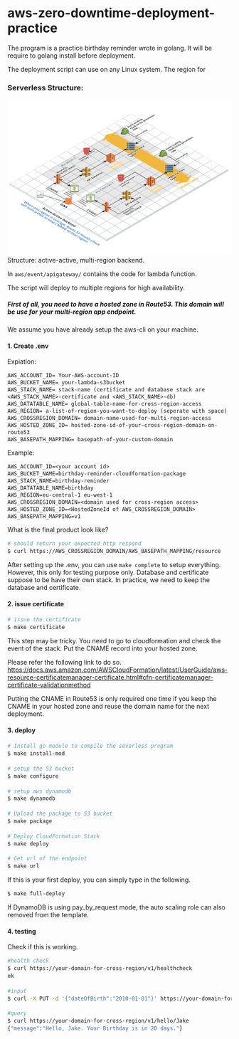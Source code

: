 # aws-zero-downtime-deployment-practice
The program is a practice birthday reminder wrote in golang. It will be require to golang install before deployment.

The deployment script can use on any Linux system. The region for 

### Serverless Structure:
![](image/Active-Active-structure.png)
Structure: active-active, multi-region backend.

In `aws/event/apigateway/` contains the code for lambda function.

The script will deploy to multiple regions for high availability.  

##### First of all, you need to have a hosted zone in Route53. This domain will be use for your multi-region app endpoint.

We assume you have already setup the aws-cli on your machine.

#### 1. Create .env

Expiation:
```
AWS_ACCOUNT_ID= Your-AWS-account-ID
AWS_BUCKET_NAME= your-lambda-s3bucket
AWS_STACK_NAME= stack-name (certificate and database stack are <AWS_STACK_NAME>-certificate and <AWS_STACK_NAME>-db)
AWS_DATATABLE_NAME= global-table-name-for-cross-region-access
AWS_REGION= a-list-of-region-you-want-to-deploy (seperate with space)
AWS_CROSSREGION_DOMAIN= domain-name-used-for-multi-region-access
AWS_HOSTED_ZONE_ID= hosted-zone-id-of-your-cross-region-domain-on-route53
AWS_BASEPATH_MAPPING= basepath-of-your-custom-domain
```

Example:
```
AWS_ACCOUNT_ID=<your account id>
AWS_BUCKET_NAME=birthday-reminder-cloudformation-package
AWS_STACK_NAME=birthday-reminder
AWS_DATATABLE_NAME=birthday
AWS_REGION=eu-central-1 eu-west-1
AWS_CROSSREGION_DOMAIN=<domain used for cross-region access>
AWS_HOSTED_ZONE_ID=<HostedZoneId of AWS_CROSSREGION_DOMAIN>
AWS_BASEPATH_MAPPING=v1
```

What is the final product look like?
```bash
# should return your expected http respond
$ curl https://AWS_CROSSREGION_DOMAIN/AWS_BASEPATH_MAPPING/resource
```

After setting up the .env, you can use `make complete` to setup everything. However, this only for testing purpose only. Database and certificate suppose to be have their own stack. In practice, we need to keep the database and certificate. 

#### 2. issue certificate
```bash
# issue the certificate
$ make certificate
```
This step may be tricky. You need to go to cloudformation and check the event of the stack. Put the CNAME record into your hosted zone.

Please refer the following link to do so.
https://docs.aws.amazon.com/AWSCloudFormation/latest/UserGuide/aws-resource-certificatemanager-certificate.html#cfn-certificatemanager-certificate-validationmethod

Putting the CNAME in Route53 is only required one time if you keep the CNAME in your hosted zone and reuse the domain name for the next deployment. 

#### 3. deploy
```bash
# Install go module to compile the severless program
$ make install-mod

# setup the S3 bucket
$ make configure

# setup aws dynamodb
$ make dynamodb

# Upload the package to S3 bucket
$ make package

# Deploy CloudFormation Stack
$ make deploy

# Get url of the endpoint
$ make url
```
If this is your first deploy, you can simply type in the following.
```bash
$ make full-deploy
```

If DynamoDB is using pay_by_request mode, the auto scaling role can also removed from the template.

#### 4. testing
Check if this is working. 
```bash
#health check
$ curl https://your-domain-for-cross-region/v1/healthcheck
ok

#input
$ curl -X PUT -d '{"dateOfBirth":"2010-01-01"}' https://your-domain-for-cross-region/v1/hello/Jake

#query
$ curl https://your-domain-for-cross-region/v1/hello/Jake
{"message":"Hello, Jake. Your Birthday is in 20 days."}
```
